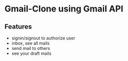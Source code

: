 # Gmail-Clone using Gmail API
## Features
- signin/signout to authorize user
- inbox, see all mails
- send mail to others
- see your draft mails
